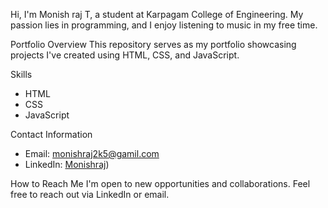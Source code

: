 Hi, I'm Monish raj T, a student at Karpagam College of Engineering. My passion lies in programming, and I enjoy listening to music in my free time.

Portfolio Overview
This repository serves as my portfolio showcasing projects I've created using HTML, CSS, and JavaScript.

Skills
- HTML
- CSS
- JavaScript

Contact Information
- Email: monishraj2k5@gamil.com
- LinkedIn: [Monishraj](https://www.linkedin.com/in/monish-raj-t/))

How to Reach Me
I'm open to new opportunities and collaborations. Feel free to reach out via LinkedIn or email.
